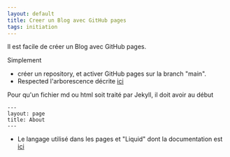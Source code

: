 ```yaml
---
layout: default
title: Creer un Blog avec GitHub pages
tags: initiation
---
```


Il est facile de créer un Blog avec GitHub pages.

Simplement 
* créer un repository, et activer GitHub pages sur la branch "main".
* Respected l'arborescence décrite [ici](https://jekyllrb.com/docs/structure/)

Pour qu'un fichier md ou html soit traité par Jekyll, il doit avoir au début 
```
---
layout: page
title: About
---
```

* Le langage utilisé dans les pages et "Liquid" dont la documentation est [ici](https://jekyllrb.com/docs/liquid/)
